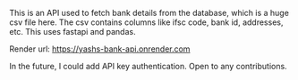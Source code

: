 This is an API used to fetch bank details from the database, which is a huge csv file here. The csv contains columns like ifsc code, bank id, addresses, etc. 
This uses fastapi and pandas.

Render url: https://yashs-bank-api.onrender.com

In the future, I could add API key authentication. Open to any contributions.
